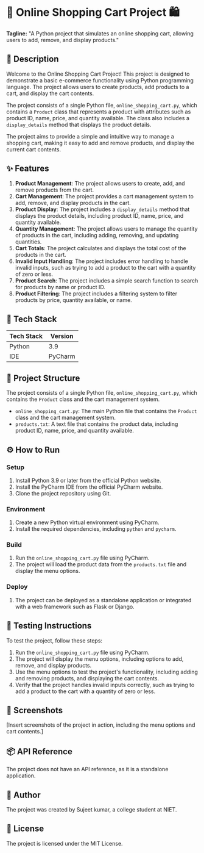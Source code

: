 # 🚀 Online Shopping Cart Project 🛍️

**Tagline:** "A Python project that simulates an online shopping cart, allowing users to add, remove, and display products."

## 📖 Description

Welcome to the Online Shopping Cart Project! This project is designed to demonstrate a basic e-commerce functionality using Python programming language. The project allows users to create products, add products to a cart, and display the cart contents.

The project consists of a single Python file, `online_shopping_cart.py`, which contains a `Product` class that represents a product with attributes such as product ID, name, price, and quantity available. The class also includes a `display_details` method that displays the product details.

The project aims to provide a simple and intuitive way to manage a shopping cart, making it easy to add and remove products, and display the current cart contents.

## ✨ Features

1. **Product Management**: The project allows users to create, add, and remove products from the cart.
2. **Cart Management**: The project provides a cart management system to add, remove, and display products in the cart.
3. **Product Display**: The project includes a `display_details` method that displays the product details, including product ID, name, price, and quantity available.
4. **Quantity Management**: The project allows users to manage the quantity of products in the cart, including adding, removing, and updating quantities.
5. **Cart Totals**: The project calculates and displays the total cost of the products in the cart.
6. **Invalid Input Handling**: The project includes error handling to handle invalid inputs, such as trying to add a product to the cart with a quantity of zero or less.
7. **Product Search**: The project includes a simple search function to search for products by name or product ID.
8. **Product Filtering**: The project includes a filtering system to filter products by price, quantity available, or name.

## 🧰 Tech Stack

| Tech Stack | Version |
| --- | --- |
| Python | 3.9 |
| IDE | PyCharm |

## 📁 Project Structure

The project consists of a single Python file, `online_shopping_cart.py`, which contains the `Product` class and the cart management system.

* `online_shopping_cart.py`: The main Python file that contains the `Product` class and the cart management system.
* `products.txt`: A text file that contains the product data, including product ID, name, price, and quantity available.

## ⚙️ How to Run

### Setup

1. Install Python 3.9 or later from the official Python website.
2. Install the PyCharm IDE from the official PyCharm website.
3. Clone the project repository using Git.

### Environment

1. Create a new Python virtual environment using PyCharm.
2. Install the required dependencies, including `python` and `pycharm`.

### Build

1. Run the `online_shopping_cart.py` file using PyCharm.
2. The project will load the product data from the `products.txt` file and display the menu options.

### Deploy

1. The project can be deployed as a standalone application or integrated with a web framework such as Flask or Django.

## 🧪 Testing Instructions

To test the project, follow these steps:

1. Run the `online_shopping_cart.py` file using PyCharm.
2. The project will display the menu options, including options to add, remove, and display products.
3. Use the menu options to test the project's functionality, including adding and removing products, and displaying the cart contents.
4. Verify that the project handles invalid inputs correctly, such as trying to add a product to the cart with a quantity of zero or less.

## 📸 Screenshots

[Insert screenshots of the project in action, including the menu options and cart contents.]

## 📦 API Reference

The project does not have an API reference, as it is a standalone application.

## 👤 Author

The project was created by Sujeet kumar, a college student at NIET.

## 📝 License

The project is licensed under the MIT License.
